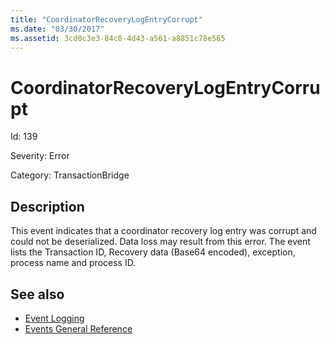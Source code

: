 ```yaml
---
title: "CoordinatorRecoveryLogEntryCorrupt"
ms.date: "03/30/2017"
ms.assetid: 3cd0c3e3-84c8-4d43-a561-a8851c78e565
---
```

# CoordinatorRecoveryLogEntryCorrupt
Id: 139  
  
 Severity: Error  
  
 Category: TransactionBridge  
  
## Description  
 This event indicates that a  coordinator recovery log entry was corrupt and could not be deserialized. Data loss may result from this error. The event lists the Transaction ID, Recovery data (Base64 encoded), exception, process name and process ID.  
  
## See also
- [Event Logging](../../../../../docs/framework/wcf/diagnostics/event-logging/index.md)
- [Events General Reference](../../../../../docs/framework/wcf/diagnostics/event-logging/events-general-reference.md)
